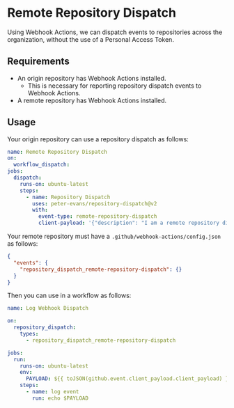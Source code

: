 # Remote Repository Dispatch
Using Webhook Actions, we can dispatch events to repositories across the organization, without the use of a Personal Access Token.

## Requirements
- An origin repository has Webhook Actions installed. 
  - This is necessary for reporting repository dispatch events to Webhook Actions.
- A remote repository has Webhook Actions installed.

## Usage
Your origin repository can use a repository dispatch as follows:
```yaml
name: Remote Repository Dispatch
on:
  workflow_dispatch:
jobs:
  dispatch:
    runs-on: ubuntu-latest
    steps:
      - name: Repository Dispatch
        uses: peter-evans/repository-dispatch@v2
        with:
          event-type: remote-repository-dispatch
          client-payload: '{"description": "I am a remote repository dispatch using Webhook Actions."}'
```

Your remote repository must have a `.github/webhook-actions/config.json` as follows:
```json
{
  "events": {
    "repository_dispatch_remote-repository-dispatch": {}
  }
}
```
Then you can use in a workflow as follows:
```yaml
name: Log Webhook Dispatch

on:
  repository_dispatch:
    types:
      - repository_dispatch_remote-repository-dispatch

jobs:
  run:
    runs-on: ubuntu-latest
    env:
      PAYLOAD: ${{ toJSON(github.event.client_payload.client_payload) }}
    steps:
      - name: log event
        run: echo $PAYLOAD
```
